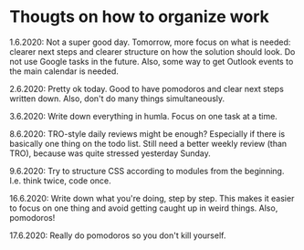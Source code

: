 # Thougts on how to organize work

1.6.2020:
Not a super good day. Tomorrow, more focus on what is needed: clearer next steps and clearer structure on how the solution should look. Do not use Google tasks in the future. Also, some way to get Outlook events to the main calendar is needed.

2.6.2020:
Pretty ok today. Good to have pomodoros and clear next steps written down. Also, don't do many things simultaneously.

3.6.2020:
Write down everything in humla. Focus on one task at a time.

8.6.2020:
TRO-style daily reviews might be enough? Especially if there is basically one thing on the todo list. Still need a better weekly review (than TRO), because was quite stressed yesterday Sunday.

9.6.2020:
Try to structure CSS according to modules from the beginning. I.e. think twice, code once.

16.6.2020:
Write down what you're doing, step by step. This makes it easier to focus on one thing and avoid getting caught up in weird things. Also, pomodoros!

17.6.2020:
Really do pomodoros so you don't kill yourself.